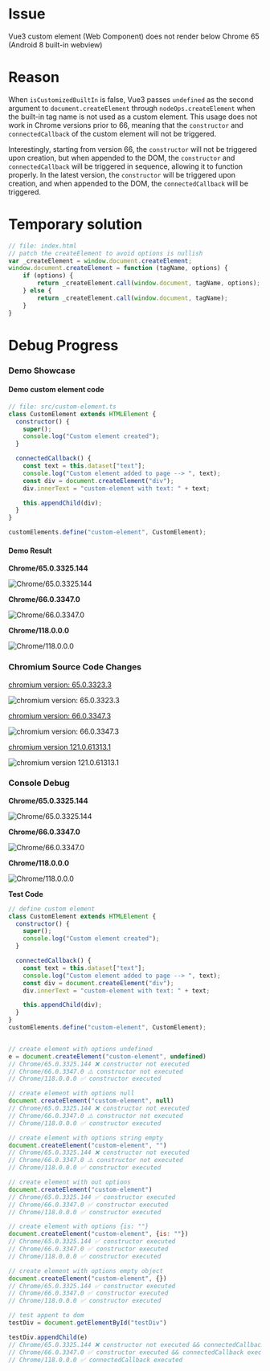 # Issue 
Vue3 custom element (Web Component) does not render below Chrome 65 (Android 8 built-in webview)

# Reason
When `isCustomizedBuiltIn` is false, Vue3 passes `undefined` as the second argument to `document.createElement` through `nodeOps.createElement` when the built-in tag name is not used as a custom element. This usage does not work in Chrome versions prior to 66, meaning that the `constructor` and `connectedCallback` of the custom element will not be triggered.

Interestingly, starting from version 66, the `constructor` will not be triggered upon creation, but when appended to the DOM, the `constructor` and `connectedCallback` will be triggered in sequence, allowing it to function properly. In the latest version, the `constructor` will be triggered upon creation, and when appended to the DOM, the `connectedCallback` will be triggered.

# Temporary solution
```javascript
// file: index.html
// patch the createElement to avoid options is nullish
var _createElement = window.document.createElement;
window.document.createElement = function (tagName, options) {
    if (options) {
        return _createElement.call(window.document, tagName, options);
    } else {
        return _createElement.call(window.document, tagName);
    }
}
```

# Debug Progress

### Demo Showcase

#### Demo custom element code
```javascript
// file: src/custom-element.ts
class CustomElement extends HTMLElement {
  constructor() {
    super();
    console.log("Custom element created");
  }

  connectedCallback() {
    const text = this.dataset["text"];
    console.log("Custom element added to page --> ", text);
    const div = document.createElement("div");
    div.innerText = "custom-element with text: " + text;

    this.appendChild(div);
  }
}

customElements.define("custom-element", CustomElement);
```

#### Demo Result

**Chrome/65.0.3325.144**

![Chrome/65.0.3325.144](./docs/images/demo-result-chrome-65.png)

**Chrome/66.0.3347.0**

![Chrome/66.0.3347.0](./docs/images/demo-result-chrome-66.png)

**Chrome/118.0.0.0**

![Chrome/118.0.0.0](./docs/images/demo-result-chrome-118.png)

### Chromium Source Code Changes
[chromium version: 65.0.3323.3](https://chromium.googlesource.com/chromium/src/+/470d3a6be2f380affa8de3dc0dd1508f3eeba9f7/third_party/WebKit/Source/core/dom/Document.cpp#908)

![chromium version: 65.0.3323.3](./docs/images/code-chromium-65.png)

[chromium version: 66.0.3347.3](https://chromium.googlesource.com/chromium/src/+/3b9cfdda2eb80dab7457ec61e619dd910d194248/third_party/WebKit/Source/core/dom/Document.cpp#1075)

![chromium version: 66.0.3347.3](./docs/images/code-chromium-66.png)

[chromium version 121.0.61313.1](https://chromium.googlesource.com/chromium/src/+/refs/tags/121.0.6131.1/third_party/blink/renderer/core/dom/document.cc#1282)

![chromium version 121.0.61313.1](./docs/images/code-chromium-118.png)


### Console Debug

**Chrome/65.0.3325.144**

![Chrome/65.0.3325.144](./docs/images/console-debug-chrome-65.png)

**Chrome/66.0.3347.0**

![Chrome/66.0.3347.0](./docs/images/console-debug-chrome-66.png)

**Chrome/118.0.0.0**

![Chrome/118.0.0.0](./docs/images/console-debug-chrome-118.png)



**Test Code**
```javascript
// define custom element
class CustomElement extends HTMLElement {
  constructor() {
    super();
    console.log("Custom element created");
  }

  connectedCallback() {
    const text = this.dataset["text"];
    console.log("Custom element added to page --> ", text);
    const div = document.createElement("div");
    div.innerText = "custom-element with text: " + text;

    this.appendChild(div);
  }
}
customElements.define("custom-element", CustomElement);


// create element with options undefined
e = document.createElement("custom-element", undefined)
// Chrome/65.0.3325.144 ❌ constructor not executed
// Chrome/66.0.3347.0 ⚠️ constructor not executed
// Chrome/118.0.0.0 ✅ constructor executed

// create element with options null
document.createElement("custom-element", null)
// Chrome/65.0.3325.144 ❌ constructor not executed
// Chrome/66.0.3347.0 ⚠️ constructor not executed
// Chrome/118.0.0.0 ✅ constructor executed

// create element with options string empty
document.createElement("custom-element", "")
// Chrome/65.0.3325.144 ❌ constructor not executed
// Chrome/66.0.3347.0 ⚠️ constructor not executed
// Chrome/118.0.0.0 ✅ constructor executed

// create element with out options
document.createElement("custom-element")
// Chrome/65.0.3325.144 ✅ constructor executed
// Chrome/66.0.3347.0 ✅ constructor executed
// Chrome/118.0.0.0 ✅ constructor executed

// create element with options {is: ""}
document.createElement("custom-element", {is: ""})
// Chrome/65.0.3325.144 ✅ constructor executed
// Chrome/66.0.3347.0 ✅ constructor executed
// Chrome/118.0.0.0 ✅ constructor executed

// create element with options empty object
document.createElement("custom-element", {})
// Chrome/65.0.3325.144 ✅ constructor executed
// Chrome/66.0.3347.0 ✅ constructor executed
// Chrome/118.0.0.0 ✅ constructor executed

// test appent to dom
testDiv = document.getElementById("testDiv")

testDiv.appendChild(e)
// Chrome/65.0.3325.144 ❌ constructor not executed && connectedCallback not executed
// Chrome/66.0.3347.0 ✅ constructor executed && connectedCallback executed
// Chrome/118.0.0.0 ✅ connectedCallback executed
```